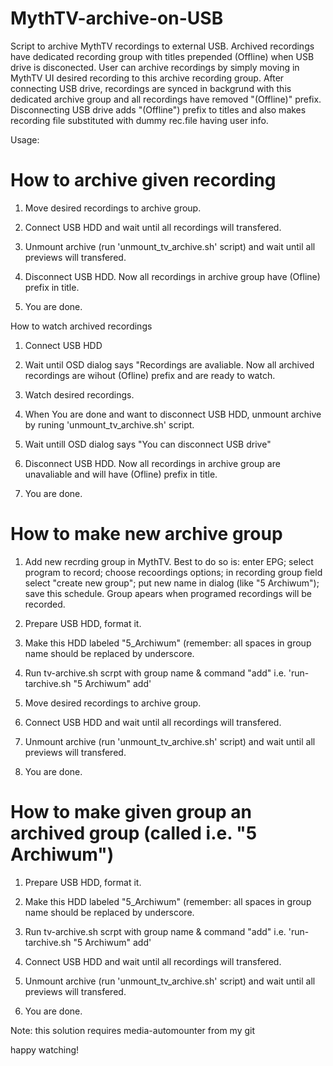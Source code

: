 # MythTV-archive-on-USB
Script to archive MythTV recordings to external USB. Archived recordings have dedicated recording group
with titles prepended (Offline) when USB drive is disconected. User can archive recordings by simply moving 
in MythTV UI desired recording to this archive recording group.
After connecting USB drive, recordings are synced in backgrund with this dedicated archive
group and all recordings have removed "(Offline)" prefix. Disconnecting USB drive adds "(Offline") prefix to 
titles and also makes recording file substituted with dummy rec.file having user info.

Usage:

How to archive given recording
==============================

 1.  Move desired recordings to archive group.

 2.  Connect USB HDD and wait until all recordings will transfered.

 3.  Unmount archive (run 'unmount_tv_archive.sh' script) and wait
     until all previews will transfered.

 4.  Disconnect USB HDD. Now all recordings in archive group
     have (Ofline) prefix in title.

 5.  You are done.

 How to watch archived recordings

 1.  Connect USB HDD

 2.  Wait until OSD dialog says "Recordings are avaliable. Now all
     archived recordings are wihout (Ofline) prefix and are ready to
     watch.

 3.  Watch desired recordings.

 4.  When You are done and want to disconnect USB HDD, unmount 
     archive by runing 'unmount_tv_archive.sh' script.

 5.  Wait untill OSD dialog says "You can disconnect USB drive"

 6.  Disconnect USB HDD. Now all recordings in archive group 
     are unavaliable and will have (Ofline) prefix in title.

 7.  You are done.





How to make new archive group
=============================

 1.  Add new recrding group in MythTV. Best to do so is: enter
     EPG; select program to record; choose recoordings options;
     in recording group field select "create new group"; put new
     name in dialog (like "5 Archiwum"); save this schedule. Group
     apears when programed recordings will be recorded.

 2.  Prepare USB HDD, format it.

 3.  Make this HDD labeled "5_Archiwum" (remember: all spaces in
     group name should be replaced by underscore.

 4.  Run tv-archive.sh scrpt with group name & command "add"
     i.e. 'run-tarchive.sh "5 Archiwum" add'

 5.  Move desired recordings to archive group.

 6.  Connect USB HDD and wait until all recordings will transfered.

 7.  Unmount archive (run 'unmount_tv_archive.sh' script) and wait
     until all previews will transfered.

 8.  You are done.





How to make given group an archived group (called i.e. "5 Archiwum")
====================================================================

 1.  Prepare USB HDD, format it.

 2.  Make this HDD labeled "5_Archiwum" (remember: all spaces in
     group name should be replaced by underscore.

 3.  Run tv-archive.sh scrpt with group name & command "add"
     i.e. 'run-tarchive.sh "5 Archiwum" add'

 4.  Connect USB HDD and wait until all recordings will transfered.

 5.  Unmount archive (run 'unmount_tv_archive.sh' script) and wait
     until all previews will transfered.

 6.  You are done.


Note: this solution requires media-automounter from my git

happy watching!
